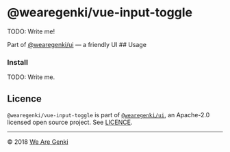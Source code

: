 # @wearegenki/vue-input-toggle

TODO: Write me!

Part of [@wearegenki/ui](https://github.com/WeAreGenki/ui) — a friendly UI ## Usage

### Install

TODO: Write me.

## Licence

`@wearegenki/vue-input-toggle` is part of [`@wearegenki/ui`](https://github.com/WeAreGenki/ui), an Apache-2.0 licensed open source project. See [LICENCE](https://github.com/WeAreGenki/ui/blob/master/LICENCE).

-----

© 2018 [We Are Genki](https://wearegenki.com)
